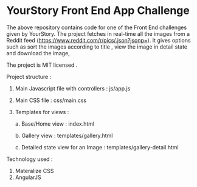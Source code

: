 YourStory Front End App Challenge
=================================

The above repository contains code for one of the Front End challenges given by YourStory. The project fetches in real-time all the images from a Reddit feed (https://www.reddit.com/r/pics/.json?jsonp=). It gives options such as sort the images according to title , view the image in detail state and download the image,

The project is MIT licensed .

Project structure : 

1. Main Javascript file with controllers : js/app.js
2. Main CSS file : css/main.css
3. Templates for views :

    a. Base/Home view : index.html
    
    b. Gallery view : templates/gallery.html
    
    c. Detailed state view for an Image : templates/gallery-detail.html

Technology used : 

1. Materalize CSS
2. AngularJS 
